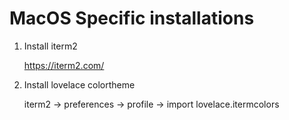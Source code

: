 # MacOS Specific installations

1. Install iterm2

    https://iterm2.com/

2. Install lovelace colortheme

    iterm2 -> preferences -> profile -> import lovelace.itermcolors


